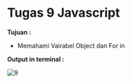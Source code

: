 # Tugas 9 Javascript

<b>Tujuan : </b>
<ul>
  <li>Memahami Vairabel Object dan For in</li>
</ul>

<b>Output in terminal : </b>

![9](https://user-images.githubusercontent.com/92837751/184461352-6ab5fc05-0f20-451f-bb60-25b7b96122ef.jpg)
